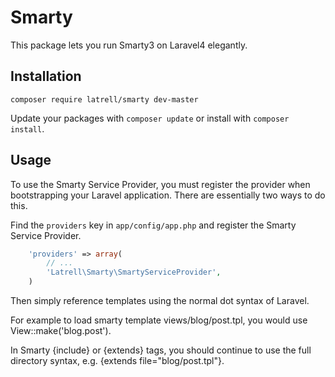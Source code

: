 Smarty
======

This package lets you run Smarty3 on Laravel4 elegantly.

## Installation

```
composer require latrell/smarty dev-master
```

Update your packages with ```composer update``` or install with ```composer install```.


## Usage

To use the Smarty Service Provider, you must register the provider when bootstrapping your Laravel application. There are
essentially two ways to do this.

Find the `providers` key in `app/config/app.php` and register the Smarty Service Provider.

```php
    'providers' => array(
        // ...
        'Latrell\Smarty\SmartyServiceProvider',
    )
```

Then simply reference templates using the normal dot syntax of Laravel. 

For example to load smarty template views/blog/post.tpl, you would use View::make('blog.post').

In Smarty {include} or {extends} tags, you should continue to use the full directory syntax, e.g. {extends file="blog/post.tpl"}.
